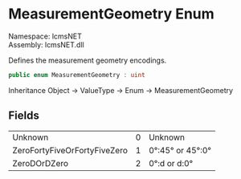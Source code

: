 # MeasurementGeometry Enum

Namespace: lcmsNET  
Assembly: lcmsNET.dll

Defines the measurement geometry encodings.

```csharp
public enum MeasurementGeometry : uint
```

Inheritance Object → ValueType → Enum → MeasurementGeometry

## Fields

| | | |
| --- | ---:| --- |
Unknown | 0 | Unknown |
ZeroFortyFiveOrFortyFiveZero | 1 | 0°:45° or 45°:0° |
ZeroDOrDZero | 2 | 0°:d or d:0° |
